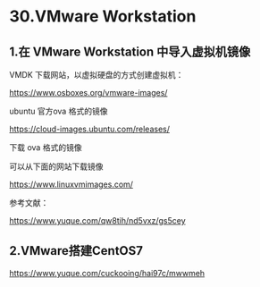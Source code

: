 # 30.VMware Workstation 


## 1.在 VMware Workstation 中导入虚拟机镜像


VMDK 下载网站，以虚拟硬盘的方式创建虚拟机：

https://www.osboxes.org/vmware-images/



ubuntu 官方ova 格式的镜像

https://cloud-images.ubuntu.com/releases/



下载 ova 格式的镜像

可以从下面的网站下载镜像

https://www.linuxvmimages.com/


参考文献： 

https://www.yuque.com/qw8tih/nd5vxz/gs5cey




## 2.VMware搭建CentOS7

https://www.yuque.com/cuckooing/hai97c/mwwmeh


